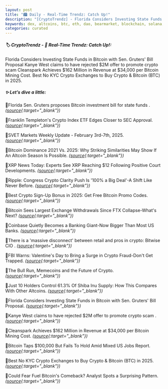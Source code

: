 ```yaml
---
layout: post
title: "🏙️ Daily - Real-Time Trendz: Catch Up!"
description: "[CryptoTrendz] - Florida Considers Investing State Funds in Bitcoin with Sen. Gruters' Bill Proposal Kanye West claims to have rejected $2M offer to promote crypto scam Cleanspark Achieves $162 Million in Revenue at $34,000 per Bitcoin Mining Cost. Best No KYC Crypto Exchanges to Buy Crypto & Bitcoin (BTC) in 2025."
keywords: dex, altcoins, btc, eth, dao, bearmarket, blockchain, solana, trends, crypto, blockchains
categories: curated
---
```


##### 🏷️  CryptoTrendz - 📌 *Real-Time Trendz: Catch Up!:*

Florida Considers Investing State Funds in Bitcoin with Sen. Gruters' Bill Proposal Kanye West claims to have rejected $2M offer to promote crypto scam Cleanspark Achieves $162 Million in Revenue at $34,000 per Bitcoin Mining Cost. Best No KYC Crypto Exchanges to Buy Crypto & Bitcoin (BTC) in 2025.

##### ✨ *Let’s dive a little:*


🔹Florida Sen. Gruters proposes Bitcoin investment bill for state funds . *([source](https://s.avyag.com/ykjn){:target="_blank"})*

🔹Franklin Templeton's Crypto Index ETF Edges Closer to SEC Approval. *([source](https://s.avyag.com/yvyg){:target="_blank"})*

🔹SVET Markets Weekly Update - February 3rd-7th, 2025. *([source](https://s.avyag.com/65wk){:target="_blank"})*

🔹Bitcoin Dominance 2021 Vs. 2025: Why Striking Similarities May Show If An Altcoin Season Is Possible. *([source](https://s.avyag.com/xa7b){:target="_blank"})*

🔹XRP News Today: Experts See XRP Reaching $12 Following Positive Court Developments. *([source](https://s.avyag.com/pbox){:target="_blank"})*

🔹Ripple: Congress Crypto Clarity Push Is '100% a Big Deal'-A Shift Like Never Before. *([source](https://s.avyag.com/6p6m){:target="_blank"})*

🔹Best Crypto Sign-Up Bonus in 2025: Get Free Bitcoin Promo Codes. *([source](https://s.avyag.com/7vng){:target="_blank"})*

🔹Bitcoin Sees Largest Exchange Withdrawals Since FTX Collapse-What's Next? *([source](https://s.avyag.com/05ij){:target="_blank"})*

🔹Coinbase Quietly Becomes a Banking Giant-Now Bigger Than Most US Banks. *([source](https://s.avyag.com/1b3b){:target="_blank"})*

🔹There is a &#039;massive disconnect&#039; between retail and pros in crypto: Bitwise CIO . *([source](https://s.avyag.com/my2u){:target="_blank"})*

🔹FBI Warns: Valentine's Day to Bring a Surge in Crypto Fraud-Don't Get Trapped. *([source](https://s.avyag.com/eotg){:target="_blank"})*

🔹The Bull Run, Memecoins and the Future of Crypto. *([source](https://s.avyag.com/z0v8){:target="_blank"})*

🔹Just 10 Holders Control 61.3% Of Shiba Inu Supply: How This Compares With Other Altcoins. *([source](https://s.avyag.com/kvho){:target="_blank"})*

🔹Florida Considers Investing State Funds in Bitcoin with Sen. Gruters' Bill Proposal. *([source](https://s.avyag.com/95i6){:target="_blank"})*

🔹Kanye West claims to have rejected $2M offer to promote crypto scam . *([source](https://s.avyag.com/48dq){:target="_blank"})*

🔹Cleanspark Achieves $162 Million in Revenue at $34,000 per Bitcoin Mining Cost. *([source](https://s.avyag.com/kue6){:target="_blank"})*

🔹Bitcoin Taps $100,000 But Fails To Hold Amid Mixed US Jobs Report. *([source](https://s.avyag.com/jljm){:target="_blank"})*

🔹Best No KYC Crypto Exchanges to Buy Crypto & Bitcoin (BTC) in 2025. *([source](https://s.avyag.com/dmp0){:target="_blank"})*

🔹Could Fear Fuel Bitcoin's Comeback? Analyst Spots a Surprising Pattern. *([source](https://s.avyag.com/ti17){:target="_blank"})*
